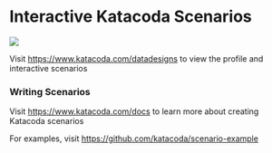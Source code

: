 # Interactive Katacoda Scenarios

[![](http://shields.katacoda.com/katacoda/datadesigns/count.svg)](https://www.katacoda.com/datadesigns "Get your profile on Katacoda.com")

Visit https://www.katacoda.com/datadesigns to view the profile and interactive scenarios

### Writing Scenarios
Visit https://www.katacoda.com/docs to learn more about creating Katacoda scenarios

For examples, visit https://github.com/katacoda/scenario-example
